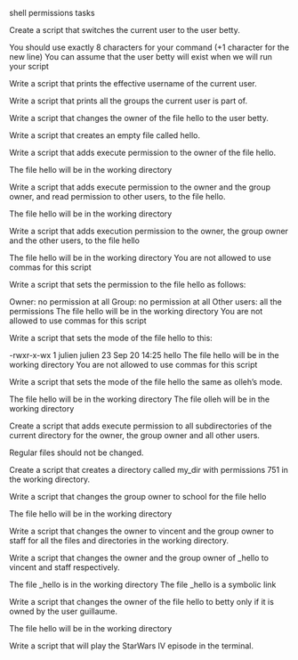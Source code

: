 shell permissions tasks

Create a script that switches the current user to the user betty.

You should use exactly 8 characters for your command (+1 character for the new line)
You can assume that the user betty will exist when we will run your script

Write a script that prints the effective username of the current user.

Write a script that prints all the groups the current user is part of.

Write a script that changes the owner of the file hello to the user betty.

Write a script that creates an empty file called hello.

Write a script that adds execute permission to the owner of the file hello.

The file hello will be in the working directory

Write a script that adds execute permission to the owner and the group owner, and read permission to other users, to the file hello.

The file hello will be in the working directory

Write a script that adds execution permission to the owner, the group owner and the other users, to the file hello

The file hello will be in the working directory
You are not allowed to use commas for this script

Write a script that sets the permission to the file hello as follows:

Owner: no permission at all
Group: no permission at all
Other users: all the permissions
The file hello will be in the working directory You are not allowed to use commas for this script

Write a script that sets the mode of the file hello to this:

-rwxr-x-wx 1 julien julien 23 Sep 20 14:25 hello
The file hello will be in the working directory
You are not allowed to use commas for this script

Write a script that sets the mode of the file hello the same as olleh’s mode.

The file hello will be in the working directory
The file olleh will be in the working directory

Create a script that adds execute permission to all subdirectories of the current directory for the owner, the group owner and all other users.

Regular files should not be changed.

Create a script that creates a directory called my_dir with permissions 751 in the working directory.

Write a script that changes the group owner to school for the file hello

The file hello will be in the working directory

Write a script that changes the owner to vincent and the group owner to staff for all the files and directories in the working directory.

Write a script that changes the owner and the group owner of _hello to vincent and staff respectively.

The file _hello is in the working directory
The file _hello is a symbolic link

Write a script that changes the owner of the file hello to betty only if it is owned by the user guillaume.

The file hello will be in the working directory

Write a script that will play the StarWars IV episode in the terminal.
